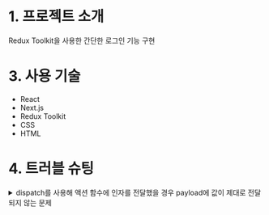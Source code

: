 # 1. 프로젝트 소개
Redux Toolkit을 사용한 간단한 로그인 기능 구현

# 3. 사용 기술
* React
* Next.js
* Redux Toolkit
* CSS
* HTML

# 4. 트러블 슈팅
<details>
<summary>dispatch를 사용해 액션 함수에 인자를 전달했을 경우 payload에 값이 제대로 전달되지 않는 문제</summary>  
<div>
  
* 각각의 인자를 개별적으로 넘기지 않고 객체로 묶어 전달하면 payload에 값이 제대로 전달되는 것을 확인
  
</div>
</details>
